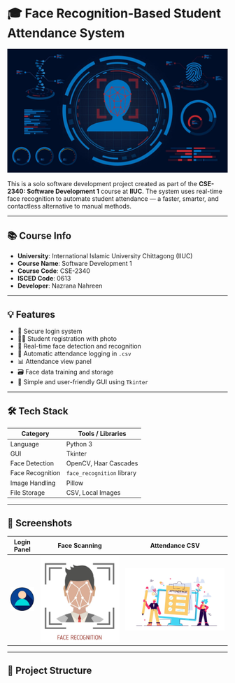 # 🎓 Face Recognition-Based Student Attendance System

![Project Banner](./FACERECOG.jpg)

This is a solo software development project created as part of the **CSE-2340: Software Development 1** course at **IIUC**. The system uses real-time face recognition to automate student attendance — a faster, smarter, and contactless alternative to manual methods.

---

## 📚 Course Info

- **University**: International Islamic University Chittagong (IIUC)
- **Course Name**: Software Development 1
- **Course Code**: CSE-2340
- **ISCED Code**: 0613
- **Developer**: Nazrana Nahreen

---

## 💡 Features

- 🔐 Secure login system
- 🧑‍🎓 Student registration with photo
- 📸 Real-time face detection and recognition
- 📝 Automatic attendance logging in `.csv`
- 📊 Attendance view panel
- 🗃️ Face data training and storage
- 🎨 Simple and user-friendly GUI using `Tkinter`

---

## 🛠️ Tech Stack

| Category        | Tools / Libraries            |
|----------------|-------------------------------|
| Language        | Python 3                      |
| GUI             | Tkinter                       |
| Face Detection  | OpenCV, Haar Cascades         |
| Face Recognition| `face_recognition` library    |
| Image Handling  | Pillow                        |
| File Storage    | CSV, Local Images             |

---

## 📸 Screenshots

| Login Panel | Face Scanning | Attendance CSV |
|-------------|----------------|----------------|
| ![Login](./loginicon.png) | ![Scan](./facescan.jpg) | ![CSV](./attendance.jpg) |

---

## 📁 Project Structure

